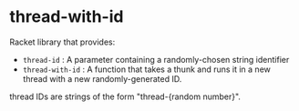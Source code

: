 # thread-with-id

Racket library that provides:

* `thread-id` : A parameter containing a randomly-chosen string identifier
* `thread-with-id` : A function that takes a thunk and runs it in a new thread with a new randomly-generated ID.

thread IDs are strings of the form "thread-{random number}".